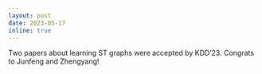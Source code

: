 ```yaml
---
layout: post
date: 2023-05-17
inline: true
---
```

Two papers about learning ST graphs were accepted by KDD’23. Congrats to Junfeng and Zhengyang!